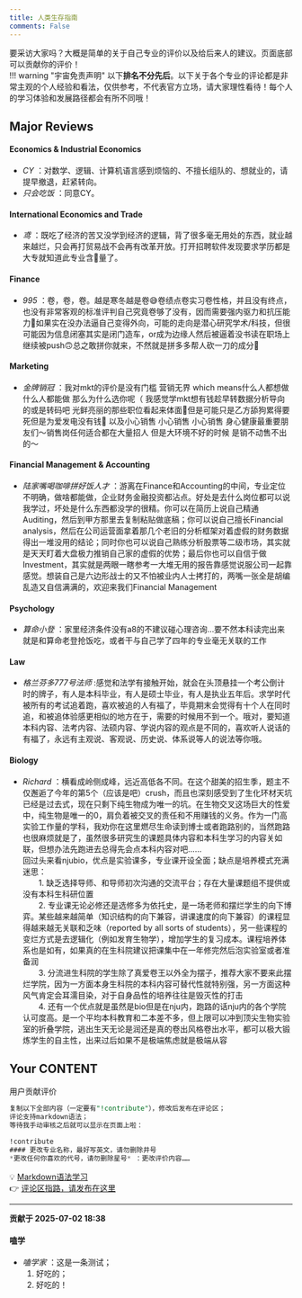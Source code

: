 ```yaml
---
title: 人类生存指南
comments: False
---
```

要采访大家吗？大概是简单的关于自己专业的评价以及给后来人的建议。页面底部可以贡献你的评价！    
!!! warning "宇宙免责声明"
    以下**排名不分先后**。以下关于各个专业的评论都是非常主观的个人经验和看法，仅供参考，不代表官方立场，请大家理性看待！每个人的学习体验和发展路径都会有所不同哦！

## Major Reviews
#### Economics & Industrial Economics

- *CY* ：对数学、逻辑、计算机语言感到烦恼的、不擅长组队的、想就业的，请提早撤退，赶紧转向。  
- *只会吃饭* ：同意CY。  

#### International Economics and Trade

- *鸢* ：既吃了经济的苦又没学到经济的逻辑，背了很多毫无用处的东西，就业越来越烂，只会再打贸易战不会再有改革开放。打开招聘软件发现要求学历都是大专就知道此专业含💩量了。

#### Finance 

- *995* ：卷，卷，卷。越是寒冬越是卷😅卷绩点卷实习卷性格，并且没有终点，也没有非常客观的标准评判自己究竟卷够了没有，因而需要强内驱力和抗压能力🥹如果实在没办法逼自己变得外向，可能的走向是潜心研究学术/科技，但很可能因为信息闭塞其实是闭门造车，or成为边缘人然后被逼着没书读在职场上继续被push🙃总之敢拼你就来，不然就是拼多多帮人砍一刀的成分🤗

#### Marketing

- *金牌销冠* ：我对mkt的评价是没有门槛 营销无界 which means什么人都想做 什么人都能做 那么为什么选你呢（ 我感觉学mkt想有钱趁早转数据分析导向的或是转码吧 光鲜亮丽的那些职位看起来体面🥱但是可能只是乙方舔狗累得要死但是为爱发电没有钱🥱  以及小心销售 小心销售 小心销售 身心健康最重要朋友们～销售岗任何适合都在大量招人 但是大环境不好的时候 是销不动售不出的～

#### Financial Management & Accounting

- *陆家嘴喝咖啡拼好饭人才* ：游离在Finance和Accounting的中间，专业定位不明确，做啥都能做，企业财务金融投资都沾点。好处是去什么岗位都可以说我学过，坏处是什么东西都没学的很精。你可以在简历上说自己精通Auditing，然后到甲方那里去复制粘贴做底稿；你可以说自己擅长Financial analysis，然后在公司运营面拿着那几个老旧的分析框架对着虚假的财务数据得出一堆没用的结论；同时你也可以说自己熟练分析股票等二级市场，其实就是天天盯着大盘极力推销自己家的虚假的优势；最后你也可以自信于做Investment，其实就是两眼一瞎参考一大堆无用的报告靠感觉说服公司一起靠感觉。想装自己是六边形战士的又不怕被业内人士拷打的，两嘴一张全是胡编乱造又自信满满的，欢迎来我们Financial Management
 
#### Psychology
- *算命小登* ：家里经济条件没有a8的不建议碰心理咨询…要不然本科读完出来就是和算命老登抢饭吃，或者干与自己学了四年的专业毫无关联的工作

#### Law

- *格兰芬多777号法师* :感觉和法学有接触开始，就会在头顶悬挂一个考公倒计时的牌子，有人是本科毕业，有人是硕士毕业，有人是执业五年后。求学时代被所有的考试追着跑，喜欢被追的人有福了，毕竟期末会觉得有十个人在同时追，和被追体验感更相似的地方在于，需要的时候用不到一个。哦对，要知道本科内容、法考内容、法硕内容、学说内容的观点是不同的，喜欢听人说话的有福了，永远有主观说、客观说、历史说、体系说等人的说法等你哦。

#### Biology

- *Richard* ：横看成岭侧成峰，远近高低各不同。在这个甜美的招生季，题主不仅邂逅了今年的第5个（应该是吧）crush，而且也深刻感受到了生化环材天坑已经是过去式，现在只剩下纯生物成为唯一的坑。在生物交叉这场巨大的性爱中，纯生物是唯一的0，肩负着被交叉的责任和不用赚钱的义务。作为一门高实验工作量的学科，我劝你在这里燃尽生命读到博士或者跑路别的，当然跑路也很麻烦就是了，虽然很多研究生的课题具体内容和本科生学习的内容关如联，但想办法先跑进去总得先会点本科内容对吧……  
    回过头来看njubio，优点是实验课多，专业课开设全面；缺点是培养模式充满迷思：  
 &emsp;&emsp;1. 缺乏选择导师、和导师初次沟通的交流平台；存在大量课题组不提供或没有本科生科研位置    
 &emsp;&emsp;2. 专业课无论必修还是选修多为依托史，是一场老师和摆烂学生的向下博弈。某些越来越简单（知识结构的向下兼容，讲课速度的向下兼容）的课程显得越来越无关联和乏味（reported by all sorts of students），另一些课程的变烂方式是去逻辑化（例如发育生物学），增加学生的复习成本。课程培养体系也是如有，如果真的在生科院建议把课集中在一年修完然后泡实验室或者准备润    
 &emsp;&emsp;3. 分流进生科院的学生除了真爱卷王以外全为摆子，推荐大家不要来此摆烂学院，因为一方面本身生科院的本科内容可替代性就特别强，另一方面这种风气肯定会耳濡目染，对于自身品性的培养往往是毁灭性的打击    
 &emsp;&emsp;4. 还有一个优点就是虽然是bio但是在nju内，跑路的话nju内的各个学院认可度高。是一个平均本科教育和二本差不多，但上限可以冲到顶尖生物实验室的折叠学院，逃出生天无论是润还是真的卷出风格卷出水平，都可以极大锻炼学生的自主性，出来过后如果不是极端焦虑就是极端从容    
 

## Your CONTENT
用户贡献评价
<div id="user-contributions"></div>

``` sql title="格式"  
复制以下全部内容（一定要有"!contribute"），修改后发布在评论区；  
评论支持markdown语法；  
等待我手动审核之后就可以显示在页面上啦： 

!contribute  
#### 更改专业名称，最好写英文，请勿删除井号  
*更改任何你喜欢的代号，请勿删除星号* ：更改评价内容……  
```
💡 [Markdown语法学习](https://markdown.com.cn/basic-syntax/line-breaks.html)  
👉 [评论区指路，请发布在这里](https://github.com/whocarsCynthia/whocarsCynthia.github.io/discussions/12)

 


---
**贡献于 2025-07-02 18:38**

  
#### 嗑学  
- *嗑学家* ：这是一条测试；  
   1.  好吃的；  
   2. 好吃的！